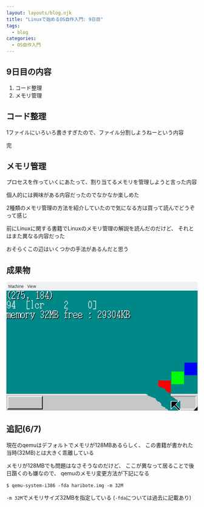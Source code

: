```yaml
---
layout: layouts/blog.njk
title: "Linuxで始めるOS自作入門: 9日目"
tags:
  - blog
categories:
  - OS自作入門
---
```


## 9日目の内容
1. コード整理
1. メモリ管理

## コード整理
1ファイルにいろいろ書きすぎたので、ファイル分割しようねーという内容

完

## メモリ管理
プロセスを作っていくにあたって、割り当てるメモリを管理しようと言った内容

個人的には興味がある内容だったのでなかなか楽しめた

2種類のメモリ管理の方法を紹介していたので気になる方は買って読んでどうぞって感じ

前にLinuxに関する書籍でLinuxのメモリ管理の解説を読んだのだけど、
それとはまた異なる内容だった

おそらくこの辺はいくつかの手法があるんだと思う

## 成果物
![OSの画面](os-9day.png)

## 追記(6/7)
現在のqemuはデフォルトでメモリが128MBあるらしく、
この書籍が書かれた当時(32MB)とは大きく乖離している

メモリが128MBでも問題はなさそうなのだけど、
ここが異なって居ることで後日躓くのも嫌なので、
qemuのメモリ変更方法が下記になる

```shell
$ qemu-system-i386 -fda haribote.img -m 32M
```

`-m 32M`でメモリサイズ32MBを指定している
(`-fda`については過去に記載あり)
